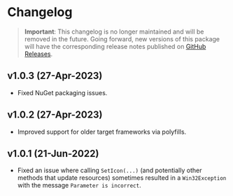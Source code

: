 # Changelog

> **Important**:
> This changelog is no longer maintained and will be removed in the future.
> Going forward, new versions of this package will have the corresponding release notes published on [GitHub Releases](https://github.com/Tyrrrz/Ressy/releases).

## v1.0.3 (27-Apr-2023)

- Fixed NuGet packaging issues.

## v1.0.2 (27-Apr-2023)

- Improved support for older target frameworks via polyfills.

## v1.0.1 (21-Jun-2022)

- Fixed an issue where calling `SetIcon(...)` (and potentially other methods that update resources) sometimes resulted in a `Win32Exception` with the message `Parameter is incorrect`.
